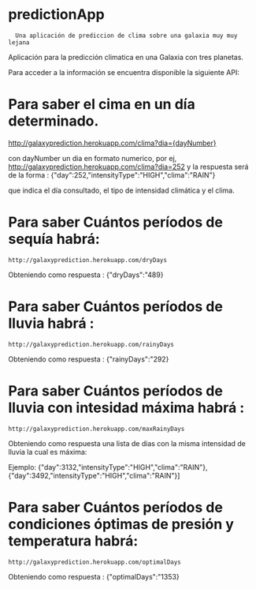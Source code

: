# predictionApp
      Una aplicación de prediccion de clima sobre una galaxia muy muy lejana


Aplicación para la predicción climatica en una Galaxia con tres planetas.

Para acceder a la información se encuentra disponible la siguiente API:

# Para saber el cima en un día determinado.

  http://galaxyprediction.herokuapp.com/clima?dia={dayNumber}
  
  con dayNumber un dia en formato numerico, por ej, http://galaxyprediction.herokuapp.com/clima?dia=252 y la respuesta será de la forma : 
    {"day":252,"intensityType":"HIGH","clima":"RAIN"}
  
  que indica el día consultado, el tipo de intensidad climática y el clima.
  
# Para saber Cuántos períodos de sequía habrá: 

    http://galaxyprediction.herokuapp.com/dryDays
  
  Obteniendo como respuesta : {"dryDays":"489}
  
# Para saber Cuántos períodos de lluvia habrá :
    http://galaxyprediction.herokuapp.com/rainyDays
  
  Obteniendo como respuesta : {"rainyDays":"292}
  
# Para saber Cuántos períodos de lluvia con intesidad máxima habrá :
    http://galaxyprediction.herokuapp.com/maxRainyDays
  
 Obteniendo como respuesta una lista de dias con la misma intensidad de lluvia la cual es máxima:
 
  Ejemplo: {"day":3132,"intensityType":"HIGH","clima":"RAIN"},{"day":3492,"intensityType":"HIGH","clima":"RAIN"}]
  
# Para saber Cuántos períodos de condiciones óptimas de presión y temperatura habrá:

    http://galaxyprediction.herokuapp.com/optimalDays
  
  Obteniendo como respuesta :  {"optimalDays":"1353}
  
  
  
